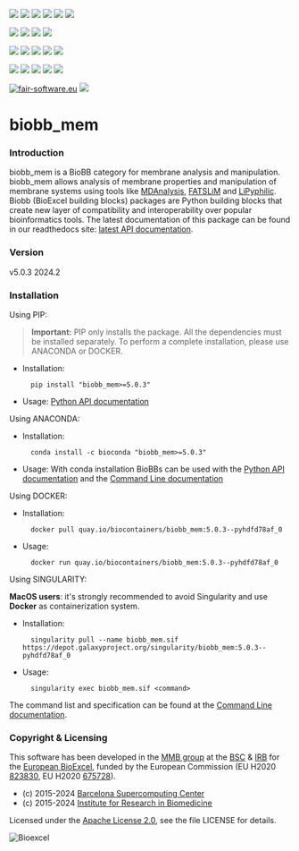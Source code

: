 [![](https://img.shields.io/github/v/tag/bioexcel/biobb_mem?label=Version)](https://GitHub.com/bioexcel/biobb_mem/tags/)
[![](https://img.shields.io/pypi/v/biobb-mem.svg?label=Pypi)](https://pypi.python.org/pypi/biobb-mem/)
[![](https://img.shields.io/conda/vn/bioconda/biobb_mem?label=Conda)](https://anaconda.org/bioconda/biobb_mem)
[![](https://img.shields.io/conda/dn/bioconda/biobb_mem?label=Conda%20Downloads)](https://anaconda.org/bioconda/biobb_mem)
[![](https://img.shields.io/badge/Docker-Quay.io-blue)](https://quay.io/repository/biocontainers/biobb_mem?tab=tags)
[![](https://img.shields.io/badge/Singularity-GalaxyProject-blue)](https://depot.galaxyproject.org/singularity/biobb_mem:5.0.3--pyhdfd78af_0)

[![](https://img.shields.io/badge/OS-Unix%20%7C%20MacOS-blue)](https://github.com/bioexcel/biobb_mem)
[![](https://img.shields.io/pypi/pyversions/biobb-mem.svg?label=Python%20Versions)](https://pypi.org/project/biobb-mem/)
[![](https://img.shields.io/badge/License-Apache%202.0-blue.svg)](https://opensource.org/licenses/Apache-2.0)
[![](https://img.shields.io/badge/Open%20Source%3f-Yes!-blue)](https://github.com/bioexcel/biobb_mem)

[![](https://readthedocs.org/projects/biobb-mem/badge/?version=latest&label=Docs)](https://biobb-mem.readthedocs.io/en/latest/?badge=latest)
[![](https://img.shields.io/website?down_message=Offline&label=Biobb%20Website&up_message=Online&url=https%3A%2F%2Fmmb.irbbarcelona.org%2Fbiobb%2F)](https://mmb.irbbarcelona.org/biobb/)
[![](https://img.shields.io/badge/Youtube-tutorials-blue?logo=youtube&logoColor=red)](https://www.youtube.com/@BioExcelCoE/search?query=biobb)
[![](https://zenodo.org/badge/DOI/10.1038/s41597-019-0177-4.svg)](https://doi.org/10.1038/s41597-019-0177-4)
[![](https://img.shields.io/endpoint?color=brightgreen&url=https%3A%2F%2Fapi.juleskreuer.eu%2Fcitation-badge.php%3Fshield%26doi%3D10.1038%2Fs41597-019-0177-4)](https://www.nature.com/articles/s41597-019-0177-4#citeas)

[![](https://docs.bioexcel.eu/biobb_mem/junit/testsbadge.svg)](https://docs.bioexcel.eu/biobb_mem/junit/report.html)
[![](https://docs.bioexcel.eu/biobb_mem/coverage/coveragebadge.svg)](https://docs.bioexcel.eu/biobb_mem/coverage/)
[![](https://docs.bioexcel.eu/biobb_mem/flake8/flake8badge.svg)](https://docs.bioexcel.eu/biobb_mem/flake8/)
[![](https://img.shields.io/github/last-commit/bioexcel/biobb_mem?label=Last%20Commit)](https://github.com/bioexcel/biobb_mem/commits/master)
[![](https://img.shields.io/github/issues/bioexcel/biobb_mem.svg?color=brightgreen&label=Issues)](https://GitHub.com/bioexcel/biobb_mem/issues/)

[![fair-software.eu](https://img.shields.io/badge/fair--software.eu-%E2%97%8F%20%20%E2%97%8F%20%20%E2%97%8F%20%20%E2%97%8F%20%20%E2%97%8F-green)](https://fair-software.eu)
[![](https://www.bestpractices.dev/projects/8847/badge)](https://www.bestpractices.dev/projects/8847)

[](https://bestpractices.coreinfrastructure.org/projects/8847/badge)

[//]: # (The previous line invisible link is for compatibility with the howfairis script https://github.com/fair-software/howfairis-github-action/tree/main wich uses the old bestpractices URL)

# biobb_mem

### Introduction
biobb_mem is a BioBB category for membrane analysis and manipulation.
biobb_mem allows analysis of membrane properties and manipulation of membrane systems using tools like [MDAnalysis](https://github.com/MDAnalysis/mdanalysis), [FATSLiM](https://github.com/FATSLiM/fatslim) and [LiPyphilic](https://github.com/p-j-smith/lipyphilic).
Biobb (BioExcel building blocks) packages are Python building blocks that
create new layer of compatibility and interoperability over popular
bioinformatics tools.
The latest documentation of this package can be found in our readthedocs site:
[latest API documentation](http://biobb-mem.readthedocs.io/en/latest/).

### Version
v5.0.3 2024.2

### Installation
Using PIP:

> **Important:** PIP only installs the package. All the dependencies must be installed separately. To perform a complete installation, please use ANACONDA or DOCKER.

* Installation:


        pip install "biobb_mem>=5.0.3"


* Usage: [Python API documentation](https://biobb-mem.readthedocs.io/en/latest/modules.html)

Using ANACONDA:

* Installation:


        conda install -c bioconda "biobb_mem>=5.0.3"


* Usage: With conda installation BioBBs can be used with the [Python API documentation](https://biobb-mem.readthedocs.io/en/latest/modules.html) and the [Command Line documentation](https://biobb-mem.readthedocs.io/en/latest/command_line.html)

Using DOCKER:

* Installation:


        docker pull quay.io/biocontainers/biobb_mem:5.0.3--pyhdfd78af_0


* Usage:


        docker run quay.io/biocontainers/biobb_mem:5.0.3--pyhdfd78af_0


Using SINGULARITY:

**MacOS users**: it's strongly recommended to avoid Singularity and use **Docker** as containerization system.

* Installation:


        singularity pull --name biobb_mem.sif https://depot.galaxyproject.org/singularity/biobb_mem:5.0.3--pyhdfd78af_0


* Usage:


        singularity exec biobb_mem.sif <command>


The command list and specification can be found at the [Command Line documentation](https://biobb-mem.readthedocs.io/en/latest/command_line.html).

### Copyright & Licensing
This software has been developed in the [MMB group](http://mmb.irbbarcelona.org) at the [BSC](http://www.bsc.es/) & [IRB](https://www.irbbarcelona.org/) for the [European BioExcel](http://bioexcel.eu/), funded by the European Commission (EU H2020 [823830](http://cordis.europa.eu/projects/823830), EU H2020 [675728](http://cordis.europa.eu/projects/675728)).

* (c) 2015-2024 [Barcelona Supercomputing Center](https://www.bsc.es/)
* (c) 2015-2024 [Institute for Research in Biomedicine](https://www.irbbarcelona.org/)

Licensed under the
[Apache License 2.0](https://www.apache.org/licenses/LICENSE-2.0), see the file LICENSE for details.

![](https://bioexcel.eu/wp-content/uploads/2019/04/Bioexcell_logo_1080px_transp.png "Bioexcel")

